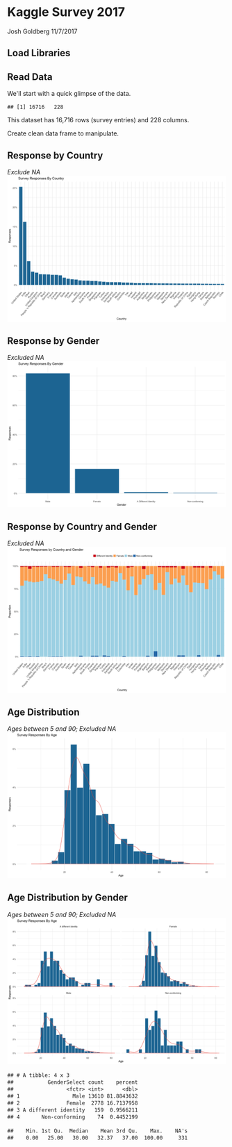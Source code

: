 Kaggle Survey 2017
================
Josh Goldberg
11/7/2017

Load Libraries
--------------

Read Data
---------

We'll start with a quick glimpse of the data.

    ## [1] 16716   228

This dataset has 16,716 rows (survey entries) and 228 columns.

Create clean data frame to manipulate.

Response by Country
-------------------

*Exclude NA* ![](Figs/Country-1.png)

Response by Gender
------------------

*Excluded NA* ![](Figs/Gender-1.png)

Response by Country and Gender
------------------------------

*Excluded NA* ![](Figs/Country%20and%20Gender-1.png)

Age Distribution
----------------

*Ages between 5 and 90; Excluded NA* ![](Figs/Age-1.png)

Age Distribution by Gender
--------------------------

*Ages between 5 and 90; Excluded NA* ![](Figs/Age%20Facet-1.png)

    ## # A tibble: 4 x 3
    ##           GenderSelect count    percent
    ##                 <fctr> <int>      <dbl>
    ## 1                 Male 13610 81.8843632
    ## 2               Female  2778 16.7137958
    ## 3 A different identity   159  0.9566211
    ## 4       Non-conforming    74  0.4452199

    ##    Min. 1st Qu.  Median    Mean 3rd Qu.    Max.    NA's 
    ##    0.00   25.00   30.00   32.37   37.00  100.00     331
